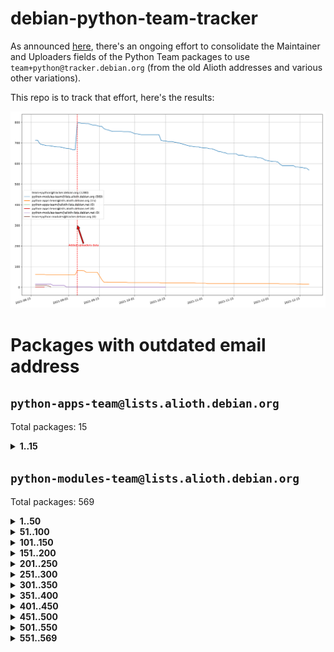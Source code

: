 # debian-python-team-tracker



As announced [here](https://lists.debian.org/debian-python/2021/08/msg00006.html), there's an ongoing effort to consolidate the Maintainer and Uploaders fields of the Python Team packages to use `team+python@tracker.debian.org` (from the old Alioth addresses and various other variations).



This repo is to track that effort, here's the results:



![Python team emails](images/python_team_emails.svg)


# Packages with outdated email address

## `python-apps-team@lists.alioth.debian.org`
Total packages: 15
<details>
<summary><b>1..15</b></summary>


| # | Package | Version |
| --- | --- | --- |
| 1 | [ctop](https://tracker.debian.org/ctop) | 1.0.0-2.1 |
| 2 | [db2twitter](https://tracker.debian.org/db2twitter) | 0.6-1.1 |
| 3 | [dodgy](https://tracker.debian.org/dodgy) | 0.1.9-3 |
| 4 | [etm](https://tracker.debian.org/etm) | 3.2.30-1.1 |
| 5 | [firmware-microbit-micropython](https://tracker.debian.org/firmware-microbit-micropython) | 1.0.1-2 |
| 6 | [freealchemist](https://tracker.debian.org/freealchemist) | 0.5-1.1 |
| 7 | [kanboard-cli](https://tracker.debian.org/kanboard-cli) | 0.0.2-1.1 |
| 8 | [lightyears](https://tracker.debian.org/lightyears) | 1.4-2 |
| 9 | [pipenv](https://tracker.debian.org/pipenv) | 11.9.0-1.1 |
| 10 | [prospector](https://tracker.debian.org/prospector) | 1.1.7-2 |
| 11 | [pybik](https://tracker.debian.org/pybik) | 3.0-3.1 |
| 12 | [retweet](https://tracker.debian.org/retweet) | 0.10-1.1 |
| 13 | [sen](https://tracker.debian.org/sen) | 0.6.1-0.1 |
| 14 | [sinntp](https://tracker.debian.org/sinntp) | 1.6-1.2 |
| 15 | [smem](https://tracker.debian.org/smem) | 1.5-1.1 |
</details>

## `python-modules-team@lists.alioth.debian.org`
Total packages: 569
<details>
<summary><b>1..50</b></summary>


| # | Package | Version |
| --- | --- | --- |
| 1 | [anorack](https://tracker.debian.org/anorack) | 0.2.7-1 |
| 2 | [anosql](https://tracker.debian.org/anosql) | 1.0.1-1 |
| 3 | [appdirs](https://tracker.debian.org/appdirs) | 1.4.4-1 |
| 4 | [asn1crypto](https://tracker.debian.org/asn1crypto) | 1.4.0-1 |
| 5 | [astral](https://tracker.debian.org/astral) | 1.6.1-2 |
| 6 | [authres](https://tracker.debian.org/authres) | 1.2.0-2 |
| 7 | [automat](https://tracker.debian.org/automat) | 20.2.0-1 |
| 8 | [azure-cosmos-table-python](https://tracker.debian.org/azure-cosmos-table-python) | 1.0.5+git20191025-5 |
| 9 | [bdist-nsi](https://tracker.debian.org/bdist-nsi) | 0.1.5-2 |
| 10 | [bernhard](https://tracker.debian.org/bernhard) | 0.2.6-2 |
| 11 | [betamax](https://tracker.debian.org/betamax) | 0.8.1-2 |
| 12 | [bibtexparser](https://tracker.debian.org/bibtexparser) | 1.1.0+ds-3 |
| 13 | [binaryornot](https://tracker.debian.org/binaryornot) | 0.4.4+dfsg-4 |
| 14 | [bitstruct](https://tracker.debian.org/bitstruct) | 8.9.0-1 |
| 15 | [case](https://tracker.debian.org/case) | 1.5.3+dfsg-3 |
| 16 | [cerealizer](https://tracker.debian.org/cerealizer) | 0.8.1-3 |
| 17 | [chardet](https://tracker.debian.org/chardet) | 4.0.0-1 |
| 18 | [chargebee-python](https://tracker.debian.org/chargebee-python) | 1.6.6-1 |
| 19 | [codicefiscale](https://tracker.debian.org/codicefiscale) | 0.9+ds0-2 |
| 20 | [colorclass](https://tracker.debian.org/colorclass) | 2.2.0-2.2 |
| 21 | [colorspacious](https://tracker.debian.org/colorspacious) | 1.1.2-2 |
| 22 | [commonmark](https://tracker.debian.org/commonmark) | 0.9.1-3 |
| 23 | [constantly](https://tracker.debian.org/constantly) | 15.1.0-2 |
| 24 | [contextlib2](https://tracker.debian.org/contextlib2) | 0.6.0.post1-1 |
| 25 | [cookiecutter](https://tracker.debian.org/cookiecutter) | 1.7.3-1 |
| 26 | [coreapi](https://tracker.debian.org/coreapi) | 2.3.3-4 |
| 27 | [coreschema](https://tracker.debian.org/coreschema) | 0.0.4-3 |
| 28 | [cov-core](https://tracker.debian.org/cov-core) | 1.15.0-3 |
| 29 | [cppy](https://tracker.debian.org/cppy) | 1.1.0-2 |
| 30 | [cram](https://tracker.debian.org/cram) | 0.7-4 |
| 31 | [cssutils](https://tracker.debian.org/cssutils) | 1.0.2-3 |
| 32 | [d2to1](https://tracker.debian.org/d2to1) | 0.2.12-2 |
| 33 | [deap](https://tracker.debian.org/deap) | 1.3.1-2 |
| 34 | [debiancontributors](https://tracker.debian.org/debiancontributors) | 0.7.8-2 |
| 35 | [devpi-common](https://tracker.debian.org/devpi-common) | 3.2.2-1.1 |
| 36 | [django-ajax-selects](https://tracker.debian.org/django-ajax-selects) | 1.7.0-3 |
| 37 | [django-bitfield](https://tracker.debian.org/django-bitfield) | 1.9.6-2 |
| 38 | [django-dirtyfields](https://tracker.debian.org/django-dirtyfields) | 1.3.1-2 |
| 39 | [django-downloadview](https://tracker.debian.org/django-downloadview) | 2.1.1-1 |
| 40 | [django-environ](https://tracker.debian.org/django-environ) | 0.4.4-2 |
| 41 | [django-filter](https://tracker.debian.org/django-filter) | 2.4.0-1 |
| 42 | [django-hvad](https://tracker.debian.org/django-hvad) | 1.8.0-1.1 |
| 43 | [django-js-reverse](https://tracker.debian.org/django-js-reverse) | 0.7.3-1.1 |
| 44 | [django-macaddress](https://tracker.debian.org/django-macaddress) | 1.5.0-2 |
| 45 | [django-markupfield](https://tracker.debian.org/django-markupfield) | 2.0.0-1 |
| 46 | [django-memoize](https://tracker.debian.org/django-memoize) | 2.2.0+dfsg-1 |
| 47 | [django-nose](https://tracker.debian.org/django-nose) | 1.4.6-2.1 |
| 48 | [django-notification](https://tracker.debian.org/django-notification) | 1.2.0-3 |
| 49 | [django-pagination](https://tracker.debian.org/django-pagination) | 1.0.7-4 |
| 50 | [django-paintstore](https://tracker.debian.org/django-paintstore) | 0.2-4 |
</details>
<details>
<summary><b>51..100</b></summary>

| # | Package | Version |
| --- | --- | --- |
| 51 | [django-picklefield](https://tracker.debian.org/django-picklefield) | 3.0.1-1 |
| 52 | [django-pipeline](https://tracker.debian.org/django-pipeline) | 1.6.14-3 |
| 53 | [django-q](https://tracker.debian.org/django-q) | 1.2.1-1 |
| 54 | [django-recurrence](https://tracker.debian.org/django-recurrence) | 1.10.3-1 |
| 55 | [django-simple-redis-admin](https://tracker.debian.org/django-simple-redis-admin) | 1.4.0-2 |
| 56 | [django-stronghold](https://tracker.debian.org/django-stronghold) | 0.3.0+debian-2 |
| 57 | [django-webpack-loader](https://tracker.debian.org/django-webpack-loader) | 0.6.0-2 |
| 58 | [django-websocket-redis](https://tracker.debian.org/django-websocket-redis) | 0.4.7-2 |
| 59 | [django-wkhtmltopdf](https://tracker.debian.org/django-wkhtmltopdf) | 3.3.0-1 |
| 60 | [django-xmlrpc](https://tracker.debian.org/django-xmlrpc) | 0.1.8-2 |
| 61 | [djangorestframework-api-key](https://tracker.debian.org/djangorestframework-api-key) | 2.0.0-2 |
| 62 | [dkimpy](https://tracker.debian.org/dkimpy) | 1.0.5-1 |
| 63 | [dnsdiag](https://tracker.debian.org/dnsdiag) | 1.7.0-1.1 |
| 64 | [dockerpty](https://tracker.debian.org/dockerpty) | 0.4.1-2 |
| 65 | [dominate](https://tracker.debian.org/dominate) | 2.3.1-2 |
| 66 | [drf-generators](https://tracker.debian.org/drf-generators) | 0.5.0-1 |
| 67 | [elasticsearch-curator](https://tracker.debian.org/elasticsearch-curator) | 5.8.1-1 |
| 68 | [enum34](https://tracker.debian.org/enum34) | 1.1.6-4 |
| 69 | [enzyme](https://tracker.debian.org/enzyme) | 0.4.1-2 |
| 70 | [exam](https://tracker.debian.org/exam) | 0.10.5-3 |
| 71 | [factory-boy](https://tracker.debian.org/factory-boy) | 2.11.1-3 |
| 72 | [faker](https://tracker.debian.org/faker) | 0.9.3-0.1 |
| 73 | [fakesleep](https://tracker.debian.org/fakesleep) | 0.1-2 |
| 74 | [fastchunking](https://tracker.debian.org/fastchunking) | 0.0.3-2 |
| 75 | [feedgenerator](https://tracker.debian.org/feedgenerator) | 1.9-2 |
| 76 | [flake8-polyfill](https://tracker.debian.org/flake8-polyfill) | 1.0.2-2 |
| 77 | [flask-api](https://tracker.debian.org/flask-api) | 1.1+dfsg-1.1 |
| 78 | [flask-babelex](https://tracker.debian.org/flask-babelex) | 0.9.4-1 |
| 79 | [flask-bcrypt](https://tracker.debian.org/flask-bcrypt) | 0.7.1-2 |
| 80 | [flask-compress](https://tracker.debian.org/flask-compress) | 1.4.0-3 |
| 81 | [flask-gravatar](https://tracker.debian.org/flask-gravatar) | 0.4.2-2 |
| 82 | [flask-htmlmin](https://tracker.debian.org/flask-htmlmin) | 1.3.2-2 |
| 83 | [flask-ldapconn](https://tracker.debian.org/flask-ldapconn) | 0.7.2-1.1 |
| 84 | [flask-limiter](https://tracker.debian.org/flask-limiter) | 1.0.1-2 |
| 85 | [flask-login](https://tracker.debian.org/flask-login) | 0.5.0-1 |
| 86 | [flask-mail](https://tracker.debian.org/flask-mail) | 0.9.1+dfsg1-1.1 |
| 87 | [flask-mongoengine](https://tracker.debian.org/flask-mongoengine) | 0.9.3-4 |
| 88 | [flask-multistatic](https://tracker.debian.org/flask-multistatic) | 1.0-2 |
| 89 | [flask-paranoid](https://tracker.debian.org/flask-paranoid) | 0.2.0-3.1 |
| 90 | [flask-script](https://tracker.debian.org/flask-script) | 2.0.6-2 |
| 91 | [flask-silk](https://tracker.debian.org/flask-silk) | 0.2-18 |
| 92 | [flask-wtf](https://tracker.debian.org/flask-wtf) | 0.14.3-1 |
| 93 | [flufl.bounce](https://tracker.debian.org/flufl.bounce) | 3.0.1-1 |
| 94 | [flufl.enum](https://tracker.debian.org/flufl.enum) | 4.1.1-3 |
| 95 | [flufl.i18n](https://tracker.debian.org/flufl.i18n) | 3.0.1-1 |
| 96 | [flufl.lock](https://tracker.debian.org/flufl.lock) | 5.0.1-1 |
| 97 | [flufl.password](https://tracker.debian.org/flufl.password) | 1.3-3 |
| 98 | [flufl.testing](https://tracker.debian.org/flufl.testing) | 0.7-2 |
| 99 | [gerritlib](https://tracker.debian.org/gerritlib) | 0.8.0-2 |
| 100 | [gmplot](https://tracker.debian.org/gmplot) | 1.2.0-2 |
</details>
<details>
<summary><b>101..150</b></summary>

| # | Package | Version |
| --- | --- | --- |
| 101 | [gtextfsm](https://tracker.debian.org/gtextfsm) | 1.1.0-2 |
| 102 | [gtts](https://tracker.debian.org/gtts) | 2.0.3-1 |
| 103 | [gtts-token](https://tracker.debian.org/gtts-token) | 1.1.3-1 |
| 104 | [guzzle-sphinx-theme](https://tracker.debian.org/guzzle-sphinx-theme) | 0.7.11-5 |
| 105 | [hachoir](https://tracker.debian.org/hachoir) | 3.1.0+dfsg-3 |
| 106 | [haproxy-log-analysis](https://tracker.debian.org/haproxy-log-analysis) | 2.0~b0-2 |
| 107 | [heapdict](https://tracker.debian.org/heapdict) | 1.0.1-1 |
| 108 | [hiro](https://tracker.debian.org/hiro) | 0.5-2 |
| 109 | [hypothesis-auto](https://tracker.debian.org/hypothesis-auto) | 1.1.4-2 |
| 110 | [importmagic](https://tracker.debian.org/importmagic) | 0.1.7-2 |
| 111 | [inflection](https://tracker.debian.org/inflection) | 0.3.1-2 |
| 112 | [isodate](https://tracker.debian.org/isodate) | 0.6.0-2 |
| 113 | [jaraco.itertools](https://tracker.debian.org/jaraco.itertools) | 2.0.1-4 |
| 114 | [jpylyzer](https://tracker.debian.org/jpylyzer) | 2.0.0-3 |
| 115 | [json-tricks](https://tracker.debian.org/json-tricks) | 3.11.0-2 |
| 116 | [jsonhyperschema-codec](https://tracker.debian.org/jsonhyperschema-codec) | 1.0.3-2 |
| 117 | [junos-eznc](https://tracker.debian.org/junos-eznc) | 2.1.7-3 |
| 118 | [jupyter-sphinx-theme](https://tracker.debian.org/jupyter-sphinx-theme) | 0.0.6+ds1-10 |
| 119 | [kitchen](https://tracker.debian.org/kitchen) | 1.2.6-2 |
| 120 | [kivy](https://tracker.debian.org/kivy) | 1.11.0-2 |
| 121 | [lazr.delegates](https://tracker.debian.org/lazr.delegates) | 2.0.3-2 |
| 122 | [lazr.smtptest](https://tracker.debian.org/lazr.smtptest) | 2.0.3-2 |
| 123 | [lexicon](https://tracker.debian.org/lexicon) | 3.3.17-1 |
| 124 | [libthumbor](https://tracker.debian.org/libthumbor) | 1.3.3-2 |
| 125 | [logilab-constraint](https://tracker.debian.org/logilab-constraint) | 0.6.0-2 |
| 126 | [mako](https://tracker.debian.org/mako) | 1.1.3+ds1-2 |
| 127 | [manuel](https://tracker.debian.org/manuel) | 1.10.1-2 |
| 128 | [markupsafe](https://tracker.debian.org/markupsafe) | 1.1.1-1 |
| 129 | [mercurial-extension-utils](https://tracker.debian.org/mercurial-extension-utils) | 1.5.1-1 |
| 130 | [mercurial-extension-utils](https://tracker.debian.org/mercurial-extension-utils) | 1.5.1-3 |
| 131 | [mercurial-keyring](https://tracker.debian.org/mercurial-keyring) | 1.3.1-3 |
| 132 | [milksnake](https://tracker.debian.org/milksnake) | 0.1.5-1 |
| 133 | [mimerender](https://tracker.debian.org/mimerender) | 0.6.0-2 |
| 134 | [mmllib](https://tracker.debian.org/mmllib) | 0.3.0.post1-2 |
| 135 | [mockldap](https://tracker.debian.org/mockldap) | 0.3.0-4 |
| 136 | [modernize](https://tracker.debian.org/modernize) | 0.7-2 |
| 137 | [moksha.common](https://tracker.debian.org/moksha.common) | 1.2.5-4 |
| 138 | [mrtparse](https://tracker.debian.org/mrtparse) | 1.6-2 |
| 139 | [musicbrainzngs](https://tracker.debian.org/musicbrainzngs) | 0.7.1-2 |
| 140 | [mutagen](https://tracker.debian.org/mutagen) | 1.45.1-2 |
| 141 | [mwic](https://tracker.debian.org/mwic) | 0.7.8-1 |
| 142 | [mysql-connector-python](https://tracker.debian.org/mysql-connector-python) | 8.0.15-2 |
| 143 | [nb2plots](https://tracker.debian.org/nb2plots) | 0.6-2 |
| 144 | [netmiko](https://tracker.debian.org/netmiko) | 2.4.2-1 |
| 145 | [networkx](https://tracker.debian.org/networkx) | 2.5+ds-2 |
| 146 | [nose2](https://tracker.debian.org/nose2) | 0.9.2-1 |
| 147 | [nose2-cov](https://tracker.debian.org/nose2-cov) | 1.0a4-3 |
| 148 | [ntplib](https://tracker.debian.org/ntplib) | 0.3.3-2 |
| 149 | [numpy-stl](https://tracker.debian.org/numpy-stl) | 2.9.0-1 |
| 150 | [numpydoc](https://tracker.debian.org/numpydoc) | 1.1.0-3 |
</details>
<details>
<summary><b>151..200</b></summary>

| # | Package | Version |
| --- | --- | --- |
| 151 | [obsub](https://tracker.debian.org/obsub) | 0.2-4 |
| 152 | [okasha](https://tracker.debian.org/okasha) | 0.2.4-4 |
| 153 | [overpass](https://tracker.debian.org/overpass) | 0.7-1 |
| 154 | [pastescript](https://tracker.debian.org/pastescript) | 2.0.2-4 |
| 155 | [pcapy](https://tracker.debian.org/pcapy) | 0.11.4-2 |
| 156 | [pep8](https://tracker.debian.org/pep8) | 1.7.1-9 |
| 157 | [pep8-naming](https://tracker.debian.org/pep8-naming) | 0.10.0-1 |
| 158 | [pg8000](https://tracker.debian.org/pg8000) | 1.10.6-2 |
| 159 | [pidcat](https://tracker.debian.org/pidcat) | 2.1.0-4 |
| 160 | [pilkit](https://tracker.debian.org/pilkit) | 2.0-3 |
| 161 | [plastex](https://tracker.debian.org/plastex) | 2.1-2 |
| 162 | [portio](https://tracker.debian.org/portio) | 0.5-4 |
| 163 | [postgresfixture](https://tracker.debian.org/postgresfixture) | 0.4.2-1 |
| 164 | [power](https://tracker.debian.org/power) | 1.4+dfsg-4 |
| 165 | [pprintpp](https://tracker.debian.org/pprintpp) | 0.4.0-2 |
| 166 | [preggy](https://tracker.debian.org/preggy) | 1.4.4-1 |
| 167 | [prettytable](https://tracker.debian.org/prettytable) | 0.7.2-5 |
| 168 | [ptable](https://tracker.debian.org/ptable) | 0.9.2-2 |
| 169 | [py-macaroon-bakery](https://tracker.debian.org/py-macaroon-bakery) | 1.3.1-1 |
| 170 | [py-radix](https://tracker.debian.org/py-radix) | 0.10.0-3 |
| 171 | [py3dns](https://tracker.debian.org/py3dns) | 3.2.1-1 |
| 172 | [pyasn1](https://tracker.debian.org/pyasn1) | 0.4.8-1 |
| 173 | [pybindgen](https://tracker.debian.org/pybindgen) | 0.20.0+dfsg1-2 |
| 174 | [pycairo](https://tracker.debian.org/pycairo) | 1.16.2-3 |
| 175 | [pycairo](https://tracker.debian.org/pycairo) | 1.16.2-4 |
| 176 | [pycallgraph](https://tracker.debian.org/pycallgraph) | 1.1.3-1.2 |
| 177 | [pyclamd](https://tracker.debian.org/pyclamd) | 0.4.0-2 |
| 178 | [pycodestyle](https://tracker.debian.org/pycodestyle) | 2.6.0-1 |
| 179 | [pycxx](https://tracker.debian.org/pycxx) | 7.1.4-0.2 |
| 180 | [pydbus](https://tracker.debian.org/pydbus) | 0.6.0-4 |
| 181 | [pydenticon](https://tracker.debian.org/pydenticon) | 0.3.1-2 |
| 182 | [pydispatcher](https://tracker.debian.org/pydispatcher) | 2.0.5-2 |
| 183 | [pydle](https://tracker.debian.org/pydle) | 0.9.4-2 |
| 184 | [pyeapi](https://tracker.debian.org/pyeapi) | 0.8.1-2 |
| 185 | [pyee](https://tracker.debian.org/pyee) | 7.0.2-1 |
| 186 | [pyenchant](https://tracker.debian.org/pyenchant) | 3.2.0-1 |
| 187 | [pyfg](https://tracker.debian.org/pyfg) | 0.50-2 |
| 188 | [pyfiglet](https://tracker.debian.org/pyfiglet) | 0.8.0+dfsg-1 |
| 189 | [pyfribidi](https://tracker.debian.org/pyfribidi) | 0.12.0+repack-7 |
| 190 | [pygeoif](https://tracker.debian.org/pygeoif) | 0.7-2 |
| 191 | [pygtail](https://tracker.debian.org/pygtail) | 0.6.1-2 |
| 192 | [pygtkspellcheck](https://tracker.debian.org/pygtkspellcheck) | 4.0.5-2 |
| 193 | [pyhamcrest](https://tracker.debian.org/pyhamcrest) | 1.9.0-3 |
| 194 | [pyinotify](https://tracker.debian.org/pyinotify) | 0.9.6-1.3 |
| 195 | [pyiosxr](https://tracker.debian.org/pyiosxr) | 0.52-1.1 |
| 196 | [pyjavaproperties](https://tracker.debian.org/pyjavaproperties) | 0.7-2 |
| 197 | [pyjokes](https://tracker.debian.org/pyjokes) | 0.5.0-3 |
| 198 | [pykcs11](https://tracker.debian.org/pykcs11) | 1.5.10-1 |
| 199 | [pylama](https://tracker.debian.org/pylama) | 7.4.3-3 |
| 200 | [pylibmc](https://tracker.debian.org/pylibmc) | 1.5.2-3 |
</details>
<details>
<summary><b>201..250</b></summary>

| # | Package | Version |
| --- | --- | --- |
| 201 | [pylint-celery](https://tracker.debian.org/pylint-celery) | 0.3-5 |
| 202 | [pylint-common](https://tracker.debian.org/pylint-common) | 0.2.5-4 |
| 203 | [pylint-django](https://tracker.debian.org/pylint-django) | 2.0.13-1 |
| 204 | [pylint-flask](https://tracker.debian.org/pylint-flask) | 0.5-4 |
| 205 | [pylint-plugin-utils](https://tracker.debian.org/pylint-plugin-utils) | 0.6-1 |
| 206 | [pymacs](https://tracker.debian.org/pymacs) | 0.25-3 |
| 207 | [pymodbus](https://tracker.debian.org/pymodbus) | 2.1.0+dfsg-2 |
| 208 | [pynag](https://tracker.debian.org/pynag) | 1.1.2+dfsg-2 |
| 209 | [pynliner](https://tracker.debian.org/pynliner) | 0.8.0-2 |
| 210 | [pyopengl](https://tracker.debian.org/pyopengl) | 3.1.5+dfsg-1 |
| 211 | [pyparsing](https://tracker.debian.org/pyparsing) | 2.4.7-1 |
| 212 | [pyprind](https://tracker.debian.org/pyprind) | 2.11.2-2 |
| 213 | [pyquery](https://tracker.debian.org/pyquery) | 1.2.9-4 |
| 214 | [pyrad](https://tracker.debian.org/pyrad) | 2.1-2 |
| 215 | [pyrsistent](https://tracker.debian.org/pyrsistent) | 0.15.5-1 |
| 216 | [pysimplesoap](https://tracker.debian.org/pysimplesoap) | 1.16.2-3 |
| 217 | [pysmi](https://tracker.debian.org/pysmi) | 0.3.2-2 |
| 218 | [pysodium](https://tracker.debian.org/pysodium) | 0.7.0-2 |
| 219 | [pyspf](https://tracker.debian.org/pyspf) | 2.0.14-2 |
| 220 | [pysrt](https://tracker.debian.org/pysrt) | 1.0.1-2 |
| 221 | [pyssim](https://tracker.debian.org/pyssim) | 0.2-2 |
| 222 | [pytaglib](https://tracker.debian.org/pytaglib) | 0.3.6+dfsg-2 |
| 223 | [pytds](https://tracker.debian.org/pytds) | 1.10.0-1 |
| 224 | [pytest-arraydiff](https://tracker.debian.org/pytest-arraydiff) | 0.3-1 |
| 225 | [pytest-bdd](https://tracker.debian.org/pytest-bdd) | 3.2.1-1 |
| 226 | [pytest-cookies](https://tracker.debian.org/pytest-cookies) | 0.4.0-1 |
| 227 | [pytest-django](https://tracker.debian.org/pytest-django) | 3.5.1-1 |
| 228 | [pytest-expect](https://tracker.debian.org/pytest-expect) | 1.1.0-2 |
| 229 | [pytest-forked](https://tracker.debian.org/pytest-forked) | 1.3.0-1 |
| 230 | [pytest-httpbin](https://tracker.debian.org/pytest-httpbin) | 1.0.0-2 |
| 231 | [pytest-instafail](https://tracker.debian.org/pytest-instafail) | 0.4.2-1 |
| 232 | [pytest-remotedata](https://tracker.debian.org/pytest-remotedata) | 0.3.2-1 |
| 233 | [pytest-runner](https://tracker.debian.org/pytest-runner) | 2.11.1-1.2 |
| 234 | [pytest-sugar](https://tracker.debian.org/pytest-sugar) | 0.9.4-1 |
| 235 | [pytest-tornado](https://tracker.debian.org/pytest-tornado) | 0.8.1-1 |
| 236 | [pytest-vcr](https://tracker.debian.org/pytest-vcr) | 1.0.2-2 |
| 237 | [python-activipy](https://tracker.debian.org/python-activipy) | 0.1-7 |
| 238 | [python-adal](https://tracker.debian.org/python-adal) | 1.2.2-1 |
| 239 | [python-aiohttp-session](https://tracker.debian.org/python-aiohttp-session) | 2.9.0-2 |
| 240 | [python-aioinflux](https://tracker.debian.org/python-aioinflux) | 0.9.0-2 |
| 241 | [python-aiomeasures](https://tracker.debian.org/python-aiomeasures) | 0.5.14-3 |
| 242 | [python-amqplib](https://tracker.debian.org/python-amqplib) | 1.0.2-2 |
| 243 | [python-apptools](https://tracker.debian.org/python-apptools) | 4.5.0-1.1 |
| 244 | [python-aptly](https://tracker.debian.org/python-aptly) | 0.12.10-2 |
| 245 | [python-args](https://tracker.debian.org/python-args) | 0.1.0-3 |
| 246 | [python-arpy](https://tracker.debian.org/python-arpy) | 1.1.1-4 |
| 247 | [python-astor](https://tracker.debian.org/python-astor) | 0.8.1-1 |
| 248 | [python-base58](https://tracker.debian.org/python-base58) | 1.0.3-1.1 |
| 249 | [python-bcdoc](https://tracker.debian.org/python-bcdoc) | 0.16.0-2 |
| 250 | [python-bioblend](https://tracker.debian.org/python-bioblend) | 0.7.0-3 |
</details>
<details>
<summary><b>251..300</b></summary>

| # | Package | Version |
| --- | --- | --- |
| 251 | [python-bitbucket-api](https://tracker.debian.org/python-bitbucket-api) | 0.5.0-3 |
| 252 | [python-box](https://tracker.debian.org/python-box) | 3.4.6-2 |
| 253 | [python-btrees](https://tracker.debian.org/python-btrees) | 4.3.1-2 |
| 254 | [python-cachecontrol](https://tracker.debian.org/python-cachecontrol) | 0.12.6-1 |
| 255 | [python-can](https://tracker.debian.org/python-can) | 3.3.2.final~github-2 |
| 256 | [python-cement](https://tracker.debian.org/python-cement) | 2.10.0-2 |
| 257 | [python-cerberus](https://tracker.debian.org/python-cerberus) | 1.3.2-1 |
| 258 | [python-click-log](https://tracker.debian.org/python-click-log) | 0.2.1-2 |
| 259 | [python-clint](https://tracker.debian.org/python-clint) | 0.5.1-3 |
| 260 | [python-cluster](https://tracker.debian.org/python-cluster) | 1.3.3-3 |
| 261 | [python-cmarkgfm](https://tracker.debian.org/python-cmarkgfm) | 0.4.2-1 |
| 262 | [python-coloredlogs](https://tracker.debian.org/python-coloredlogs) | 7.3-2 |
| 263 | [python-colour](https://tracker.debian.org/python-colour) | 0.1.5-2 |
| 264 | [python-consul](https://tracker.debian.org/python-consul) | 0.7.1-1.1 |
| 265 | [python-cookies](https://tracker.debian.org/python-cookies) | 2.2.1-3 |
| 266 | [python-cpuinfo](https://tracker.debian.org/python-cpuinfo) | 5.0.0-2 |
| 267 | [python-crcmod](https://tracker.debian.org/python-crcmod) | 1.7+dfsg-2 |
| 268 | [python-cs](https://tracker.debian.org/python-cs) | 2.7.1-1 |
| 269 | [python-cssselect2](https://tracker.debian.org/python-cssselect2) | 0.3.0-1 |
| 270 | [python-dbfread](https://tracker.debian.org/python-dbfread) | 2.0.7-3 |
| 271 | [python-decorator](https://tracker.debian.org/python-decorator) | 4.4.2-2 |
| 272 | [python-demjson](https://tracker.debian.org/python-demjson) | 2.2.4-5 |
| 273 | [python-diaspy](https://tracker.debian.org/python-diaspy) | 0.6.0-2 |
| 274 | [python-dict2xml](https://tracker.debian.org/python-dict2xml) | 1.7.0-1 |
| 275 | [python-dictobj](https://tracker.debian.org/python-dictobj) | 0.4-4 |
| 276 | [python-distro](https://tracker.debian.org/python-distro) | 1.5.0-1 |
| 277 | [python-distutils-extra](https://tracker.debian.org/python-distutils-extra) | 2.45 |
| 278 | [python-django-casclient](https://tracker.debian.org/python-django-casclient) | 1.5.3-1 |
| 279 | [python-django-dbconn-retry](https://tracker.debian.org/python-django-dbconn-retry) | 0.1.5-1.1 |
| 280 | [python-django-etcd-settings](https://tracker.debian.org/python-django-etcd-settings) | 0.1.13+dfsg-3 |
| 281 | [python-django-gravatar2](https://tracker.debian.org/python-django-gravatar2) | 1.4.4-2 |
| 282 | [python-django-jsonfield](https://tracker.debian.org/python-django-jsonfield) | 1.4.0-2 |
| 283 | [python-django-push-notifications](https://tracker.debian.org/python-django-push-notifications) | 1.4.1-1 |
| 284 | [python-django-simple-history](https://tracker.debian.org/python-django-simple-history) | 2.7.0-1.1 |
| 285 | [python-django-split-settings](https://tracker.debian.org/python-django-split-settings) | 0.3.0-2 |
| 286 | [python-doubleratchet](https://tracker.debian.org/python-doubleratchet) | 0.6.0-2 |
| 287 | [python-dpkt](https://tracker.debian.org/python-dpkt) | 1.9.2-2 |
| 288 | [python-easywebdav](https://tracker.debian.org/python-easywebdav) | 1.2.0-8 |
| 289 | [python-envisage](https://tracker.debian.org/python-envisage) | 4.9.0-2.1 |
| 290 | [python-envparse](https://tracker.debian.org/python-envparse) | 0.2.0-2 |
| 291 | [python-envs](https://tracker.debian.org/python-envs) | 1.2.6-1.1 |
| 292 | [python-epc](https://tracker.debian.org/python-epc) | 0.0.5-3 |
| 293 | [python-etcd](https://tracker.debian.org/python-etcd) | 0.4.5-2 |
| 294 | [python-ethtool](https://tracker.debian.org/python-ethtool) | 0.14-3 |
| 295 | [python-ewmh](https://tracker.debian.org/python-ewmh) | 0.1.6-2 |
| 296 | [python-exotel](https://tracker.debian.org/python-exotel) | 0.1.5-2 |
| 297 | [python-feather-format](https://tracker.debian.org/python-feather-format) | 0.3.1+dfsg1-4 |
| 298 | [python-flaky](https://tracker.debian.org/python-flaky) | 3.7.0-1 |
| 299 | [python-flask-marshmallow](https://tracker.debian.org/python-flask-marshmallow) | 0.10.1-4 |
| 300 | [python-flask-seeder](https://tracker.debian.org/python-flask-seeder) | 0.1~a2-2 |
</details>
<details>
<summary><b>301..350</b></summary>

| # | Package | Version |
| --- | --- | --- |
| 301 | [python-ftputil](https://tracker.debian.org/python-ftputil) | 3.4-3 |
| 302 | [python-genty](https://tracker.debian.org/python-genty) | 1.3.2-1 |
| 303 | [python-geoip](https://tracker.debian.org/python-geoip) | 1.3.2-3 |
| 304 | [python-geoip2](https://tracker.debian.org/python-geoip2) | 2.9.0+dfsg1-2 |
| 305 | [python-gflags](https://tracker.debian.org/python-gflags) | 1.5.1-7 |
| 306 | [python-glob2](https://tracker.debian.org/python-glob2) | 0.5-3 |
| 307 | [python-hashids](https://tracker.debian.org/python-hashids) | 1.3.1-1 |
| 308 | [python-hidapi](https://tracker.debian.org/python-hidapi) | 0.9.0.post3-2 |
| 309 | [python-hiredis](https://tracker.debian.org/python-hiredis) | 1.0.1-1 |
| 310 | [python-hpilo](https://tracker.debian.org/python-hpilo) | 4.3-3 |
| 311 | [python-html2text](https://tracker.debian.org/python-html2text) | 2020.1.16-1 |
| 312 | [python-http-parser](https://tracker.debian.org/python-http-parser) | 0.9.0-1 |
| 313 | [python-httptools](https://tracker.debian.org/python-httptools) | 0.1.1-1 |
| 314 | [python-icalendar](https://tracker.debian.org/python-icalendar) | 4.0.3-4 |
| 315 | [python-idna](https://tracker.debian.org/python-idna) | 2.10-1 |
| 316 | [python-iniparse](https://tracker.debian.org/python-iniparse) | 0.4-3 |
| 317 | [python-ipaddr](https://tracker.debian.org/python-ipaddr) | 2.2.0-4 |
| 318 | [python-ipaddress](https://tracker.debian.org/python-ipaddress) | 1.0.23-1 |
| 319 | [python-ipfix](https://tracker.debian.org/python-ipfix) | 0.9.7-2 |
| 320 | [python-irodsclient](https://tracker.debian.org/python-irodsclient) | 0.8.1-2 |
| 321 | [python-isc-dhcp-leases](https://tracker.debian.org/python-isc-dhcp-leases) | 0.9.1-2 |
| 322 | [python-iso3166](https://tracker.debian.org/python-iso3166) | 0.8.git20170319-2 |
| 323 | [python-isoweek](https://tracker.debian.org/python-isoweek) | 1.3.3-3 |
| 324 | [python-jmespath](https://tracker.debian.org/python-jmespath) | 0.10.0-1 |
| 325 | [python-jsonrpc](https://tracker.debian.org/python-jsonrpc) | 1.13.0-1 |
| 326 | [python-junit-xml](https://tracker.debian.org/python-junit-xml) | 1.9-1 |
| 327 | [python-kanboard](https://tracker.debian.org/python-kanboard) | 1.0.1-1.1 |
| 328 | [python-langdetect](https://tracker.debian.org/python-langdetect) | 1.0.7-4 |
| 329 | [python-ldap](https://tracker.debian.org/python-ldap) | 3.2.0-4 |
| 330 | [python-ldapdomaindump](https://tracker.debian.org/python-ldapdomaindump) | 0.9.3-1 |
| 331 | [python-libguess](https://tracker.debian.org/python-libguess) | 1.1-4 |
| 332 | [python-logfury](https://tracker.debian.org/python-logfury) | 0.1.2-4 |
| 333 | [python-lupa](https://tracker.debian.org/python-lupa) | 1.9+dfsg-1 |
| 334 | [python-mailer](https://tracker.debian.org/python-mailer) | 0.8.1-4 |
| 335 | [python-mastodon](https://tracker.debian.org/python-mastodon) | 1.5.1-1 |
| 336 | [python-mccabe](https://tracker.debian.org/python-mccabe) | 0.6.1-3 |
| 337 | [python-measurement](https://tracker.debian.org/python-measurement) | 2.0.1-2 |
| 338 | [python-mechanize](https://tracker.debian.org/python-mechanize) | 1:0.4.5-2 |
| 339 | [python-meld3](https://tracker.debian.org/python-meld3) | 1.0.2-3 |
| 340 | [python-mnemonic](https://tracker.debian.org/python-mnemonic) | 0.19-1 |
| 341 | [python-model-mommy](https://tracker.debian.org/python-model-mommy) | 1.6.0-2 |
| 342 | [python-morris](https://tracker.debian.org/python-morris) | 1.2-2 |
| 343 | [python-mpegdash](https://tracker.debian.org/python-mpegdash) | 0.2.0-1 |
| 344 | [python-msrestazure](https://tracker.debian.org/python-msrestazure) | 0.6.2-1 |
| 345 | [python-multidict](https://tracker.debian.org/python-multidict) | 5.1.0-1 |
| 346 | [python-munch](https://tracker.debian.org/python-munch) | 2.3.2-2 |
| 347 | [python-murmurhash](https://tracker.debian.org/python-murmurhash) | 1.0.2-1 |
| 348 | [python-nacl](https://tracker.debian.org/python-nacl) | 1.4.0-1 |
| 349 | [python-nine](https://tracker.debian.org/python-nine) | 1.1.0-1 |
| 350 | [python-noise](https://tracker.debian.org/python-noise) | 1.2.3-3 |
</details>
<details>
<summary><b>351..400</b></summary>

| # | Package | Version |
| --- | --- | --- |
| 351 | [python-notify2](https://tracker.debian.org/python-notify2) | 0.3-4 |
| 352 | [python-ntlm-auth](https://tracker.debian.org/python-ntlm-auth) | 1.4.0-1 |
| 353 | [python-oauth](https://tracker.debian.org/python-oauth) | 1.0.1-6 |
| 354 | [python-offtrac](https://tracker.debian.org/python-offtrac) | 0.1.0-2.1 |
| 355 | [python-ofxclient](https://tracker.debian.org/python-ofxclient) | 2.0.4-2 |
| 356 | [python-opcua](https://tracker.debian.org/python-opcua) | 0.98.11-1 |
| 357 | [python-openid-cla](https://tracker.debian.org/python-openid-cla) | 1.2-2 |
| 358 | [python-openid-teams](https://tracker.debian.org/python-openid-teams) | 1.2-2 |
| 359 | [python-openidc-client](https://tracker.debian.org/python-openidc-client) | 0.6.0-1.1 |
| 360 | [python-opentimestamps](https://tracker.debian.org/python-opentimestamps) | 0.4.1-1 |
| 361 | [python-padme](https://tracker.debian.org/python-padme) | 1.1.1-3 |
| 362 | [python-pampy](https://tracker.debian.org/python-pampy) | 1.8.4-2 |
| 363 | [python-pamqp](https://tracker.debian.org/python-pamqp) | 2.3.0-2 |
| 364 | [python-path-and-address](https://tracker.debian.org/python-path-and-address) | 2.0.1-2 |
| 365 | [python-pathtools](https://tracker.debian.org/python-pathtools) | 0.1.2-4 |
| 366 | [python-paypal](https://tracker.debian.org/python-paypal) | 1.2.5-3 |
| 367 | [python-peakutils](https://tracker.debian.org/python-peakutils) | 1.3.3+ds-2 |
| 368 | [python-pem](https://tracker.debian.org/python-pem) | 19.1.0-1 |
| 369 | [python-persistent](https://tracker.debian.org/python-persistent) | 4.6.4-0.2 |
| 370 | [python-pex](https://tracker.debian.org/python-pex) | 1.1.14-3.1 |
| 371 | [python-pgbouncer](https://tracker.debian.org/python-pgbouncer) | 0.0.9-3 |
| 372 | [python-pgpdump](https://tracker.debian.org/python-pgpdump) | 1.5-2 |
| 373 | [python-pgspecial](https://tracker.debian.org/python-pgspecial) | 1.11.10+dfsg1-1 |
| 374 | [python-phonenumbers](https://tracker.debian.org/python-phonenumbers) | 8.12.1-1 |
| 375 | [python-picklable-itertools](https://tracker.debian.org/python-picklable-itertools) | 0.1.1-3 |
| 376 | [python-plaster](https://tracker.debian.org/python-plaster) | 1.0-2 |
| 377 | [python-plaster-pastedeploy](https://tracker.debian.org/python-plaster-pastedeploy) | 0.5-3 |
| 378 | [python-prctl](https://tracker.debian.org/python-prctl) | 1.7-2 |
| 379 | [python-preshed](https://tracker.debian.org/python-preshed) | 3.0.2-1 |
| 380 | [python-pretend](https://tracker.debian.org/python-pretend) | 1.0.9-1 |
| 381 | [python-prettylog](https://tracker.debian.org/python-prettylog) | 0.1.0-2 |
| 382 | [python-priority](https://tracker.debian.org/python-priority) | 1.3.0-3 |
| 383 | [python-progress](https://tracker.debian.org/python-progress) | 1.5-1 |
| 384 | [python-progressbar](https://tracker.debian.org/python-progressbar) | 2.5-2 |
| 385 | [python-prov](https://tracker.debian.org/python-prov) | 1.5.2-2 |
| 386 | [python-pskc](https://tracker.debian.org/python-pskc) | 1.1-3 |
| 387 | [python-publicsuffix2](https://tracker.debian.org/python-publicsuffix2) | 2.20191221-2 |
| 388 | [python-py-zipkin](https://tracker.debian.org/python-py-zipkin) | 0.15.0-1.1 |
| 389 | [python-pyasn1-modules](https://tracker.debian.org/python-pyasn1-modules) | 0.2.1-1 |
| 390 | [python-pyface](https://tracker.debian.org/python-pyface) | 6.1.2-2 |
| 391 | [python-pyftpdlib](https://tracker.debian.org/python-pyftpdlib) | 1.5.4-2 |
| 392 | [python-pygerrit2](https://tracker.debian.org/python-pygerrit2) | 2.0.4-2 |
| 393 | [python-pygtrie](https://tracker.debian.org/python-pygtrie) | 2.2-1.1 |
| 394 | [python-pypump](https://tracker.debian.org/python-pypump) | 0.7-3 |
| 395 | [python-pysnmp4-apps](https://tracker.debian.org/python-pysnmp4-apps) | 0.3.2-2.2 |
| 396 | [python-pysnmp4-mibs](https://tracker.debian.org/python-pysnmp4-mibs) | 0.1.3-3 |
| 397 | [python-pytest-benchmark](https://tracker.debian.org/python-pytest-benchmark) | 3.2.2-2 |
| 398 | [python-pyvmomi](https://tracker.debian.org/python-pyvmomi) | 6.7.1-3 |
| 399 | [python-qtpy](https://tracker.debian.org/python-qtpy) | 1.9.0-3 |
| 400 | [python-rarfile](https://tracker.debian.org/python-rarfile) | 3.1-1 |
</details>
<details>
<summary><b>401..450</b></summary>

| # | Package | Version |
| --- | --- | --- |
| 401 | [python-ratelimiter](https://tracker.debian.org/python-ratelimiter) | 1.2.0.post0-1 |
| 402 | [python-redisearch-py](https://tracker.debian.org/python-redisearch-py) | 1.0.0-1 |
| 403 | [python-releases](https://tracker.debian.org/python-releases) | 1.6.3-1 |
| 404 | [python-repoze.lru](https://tracker.debian.org/python-repoze.lru) | 0.7-2 |
| 405 | [python-repoze.sphinx.autointerface](https://tracker.debian.org/python-repoze.sphinx.autointerface) | 0.8-0.2 |
| 406 | [python-repoze.tm2](https://tracker.debian.org/python-repoze.tm2) | 2.0-2 |
| 407 | [python-requests-ntlm](https://tracker.debian.org/python-requests-ntlm) | 1.1.0-1.1 |
| 408 | [python-requirements-detector](https://tracker.debian.org/python-requirements-detector) | 0.6-2 |
| 409 | [python-restless](https://tracker.debian.org/python-restless) | 2.1.1-2 |
| 410 | [python-rpaths](https://tracker.debian.org/python-rpaths) | 0.13-1.1 |
| 411 | [python-rply](https://tracker.debian.org/python-rply) | 0.7.7-2 |
| 412 | [python-schedutils](https://tracker.debian.org/python-schedutils) | 0.6-2.1 |
| 413 | [python-schema](https://tracker.debian.org/python-schema) | 0.6.7-3 |
| 414 | [python-schroot](https://tracker.debian.org/python-schroot) | 0.4-4 |
| 415 | [python-scp](https://tracker.debian.org/python-scp) | 0.13.0-2 |
| 416 | [python-scrapy-djangoitem](https://tracker.debian.org/python-scrapy-djangoitem) | 1.1.1-4 |
| 417 | [python-scripttest](https://tracker.debian.org/python-scripttest) | 1.3-3 |
| 418 | [python-scruffy](https://tracker.debian.org/python-scruffy) | 0.3.3-2 |
| 419 | [python-sdnotify](https://tracker.debian.org/python-sdnotify) | 0.3.1-2 |
| 420 | [python-serverfiles](https://tracker.debian.org/python-serverfiles) | 0.3.0-1 |
| 421 | [python-service-identity](https://tracker.debian.org/python-service-identity) | 18.1.0-6 |
| 422 | [python-sexpdata](https://tracker.debian.org/python-sexpdata) | 0.0.3-2 |
| 423 | [python-shade](https://tracker.debian.org/python-shade) | 1.30.0-3 |
| 424 | [python-shellescape](https://tracker.debian.org/python-shellescape) | 3.4.1-4 |
| 425 | [python-simpy](https://tracker.debian.org/python-simpy) | 2.3.1+dfsg-2 |
| 426 | [python-simpy3](https://tracker.debian.org/python-simpy3) | 3.0.11-2 |
| 427 | [python-slimmer](https://tracker.debian.org/python-slimmer) | 0.1.30-8 |
| 428 | [python-slugify](https://tracker.debian.org/python-slugify) | 4.0.0-1 |
| 429 | [python-smstrade](https://tracker.debian.org/python-smstrade) | 0.2.4-6 |
| 430 | [python-socketpool](https://tracker.debian.org/python-socketpool) | 0.5.3-5 |
| 431 | [python-sphinx-issues](https://tracker.debian.org/python-sphinx-issues) | 1.2.0-2 |
| 432 | [python-spur](https://tracker.debian.org/python-spur) | 0.3.21-1 |
| 433 | [python-srp](https://tracker.debian.org/python-srp) | 1.0.15-1 |
| 434 | [python-statsd](https://tracker.debian.org/python-statsd) | 3.3.0-2 |
| 435 | [python-stopit](https://tracker.debian.org/python-stopit) | 1.1.2-1 |
| 436 | [python-structlog](https://tracker.debian.org/python-structlog) | 20.1.0-1 |
| 437 | [python-sunlight](https://tracker.debian.org/python-sunlight) | 1.1.5-3 |
| 438 | [python-suntime](https://tracker.debian.org/python-suntime) | 1.2.5-2 |
| 439 | [python-tblib](https://tracker.debian.org/python-tblib) | 1.7.0-1 |
| 440 | [python-tempita](https://tracker.debian.org/python-tempita) | 0.5.2-6 |
| 441 | [python-tesserocr](https://tracker.debian.org/python-tesserocr) | 2.5.0-1 |
| 442 | [python-test-server](https://tracker.debian.org/python-test-server) | 0.0.27-2 |
| 443 | [python-testing.common.database](https://tracker.debian.org/python-testing.common.database) | 2.0.0-2 |
| 444 | [python-testing.mysqld](https://tracker.debian.org/python-testing.mysqld) | 1.4.0-4 |
| 445 | [python-testing.postgresql](https://tracker.debian.org/python-testing.postgresql) | 1.3.0-2 |
| 446 | [python-thriftpy](https://tracker.debian.org/python-thriftpy) | 0.3.9+ds1-1 |
| 447 | [python-timeline](https://tracker.debian.org/python-timeline) | 0.0.7-2 |
| 448 | [python-tinycss](https://tracker.debian.org/python-tinycss) | 0.4-3 |
| 449 | [python-tinycss2](https://tracker.debian.org/python-tinycss2) | 1.0.2-1 |
| 450 | [python-tktreectrl](https://tracker.debian.org/python-tktreectrl) | 2.0.2-3 |
</details>
<details>
<summary><b>451..500</b></summary>

| # | Package | Version |
| --- | --- | --- |
| 451 | [python-toml](https://tracker.debian.org/python-toml) | 0.10.1-1 |
| 452 | [python-traits](https://tracker.debian.org/python-traits) | 5.2.0-2 |
| 453 | [python-traitsui](https://tracker.debian.org/python-traitsui) | 6.1.3-3 |
| 454 | [python-translationstring](https://tracker.debian.org/python-translationstring) | 1.4-1 |
| 455 | [python-trie](https://tracker.debian.org/python-trie) | 0.2+ds-2 |
| 456 | [python-twitter](https://tracker.debian.org/python-twitter) | 3.3-2 |
| 457 | [python-typeguard](https://tracker.debian.org/python-typeguard) | 2.2.2-1.1 |
| 458 | [python-tzlocal](https://tracker.debian.org/python-tzlocal) | 2.1-1 |
| 459 | [python-udatetime](https://tracker.debian.org/python-udatetime) | 0.0.16-4 |
| 460 | [python-unicodecsv](https://tracker.debian.org/python-unicodecsv) | 0.14.1-2 |
| 461 | [python-unidiff](https://tracker.debian.org/python-unidiff) | 0.5.5-2 |
| 462 | [python-urlobject](https://tracker.debian.org/python-urlobject) | 2.4.3-3 |
| 463 | [python-urwidtrees](https://tracker.debian.org/python-urwidtrees) | 1.0.3.dev0-1 |
| 464 | [python-utils](https://tracker.debian.org/python-utils) | 2.3.0-2 |
| 465 | [python-vagrant](https://tracker.debian.org/python-vagrant) | 0.5.15-3 |
| 466 | [python-venusian](https://tracker.debian.org/python-venusian) | 3.0.0-1 |
| 467 | [python-vobject](https://tracker.debian.org/python-vobject) | 0.9.6.1-0.2 |
| 468 | [python-webencodings](https://tracker.debian.org/python-webencodings) | 0.5.1-2 |
| 469 | [python-webob](https://tracker.debian.org/python-webob) | 1:1.8.6-1.1 |
| 470 | [python-wget](https://tracker.debian.org/python-wget) | 3.2-3 |
| 471 | [python-wheezy.template](https://tracker.debian.org/python-wheezy.template) | 0.1.167-2 |
| 472 | [python-whoosh](https://tracker.debian.org/python-whoosh) | 2.7.4+git6-g9134ad92-5 |
| 473 | [python-wither](https://tracker.debian.org/python-wither) | 1.1-2 |
| 474 | [python-wsgilog](https://tracker.debian.org/python-wsgilog) | 0.3.1-3 |
| 475 | [python-x3dh](https://tracker.debian.org/python-x3dh) | 0.5.8-2 |
| 476 | [python-xeddsa](https://tracker.debian.org/python-xeddsa) | 0.4.6-2 |
| 477 | [python-yaswfp](https://tracker.debian.org/python-yaswfp) | 0.9.3-1.1 |
| 478 | [python-zc.customdoctests](https://tracker.debian.org/python-zc.customdoctests) | 1.0.1-2 |
| 479 | [python-zipp](https://tracker.debian.org/python-zipp) | 1.0.0-3 |
| 480 | [python-zxcvbn](https://tracker.debian.org/python-zxcvbn) | 4.4.28-2 |
| 481 | [python3-proselint](https://tracker.debian.org/python3-proselint) | 0.10.2-2 |
| 482 | [pythondialog](https://tracker.debian.org/pythondialog) | 3.5.1-1 |
| 483 | [pythonmagick](https://tracker.debian.org/pythonmagick) | 0.9.19-6 |
| 484 | [pytoml](https://tracker.debian.org/pytoml) | 0.1.21-1 |
| 485 | [pyuca](https://tracker.debian.org/pyuca) | 1.2-2 |
| 486 | [pyutilib](https://tracker.debian.org/pyutilib) | 5.8.0-1 |
| 487 | [pywavelets](https://tracker.debian.org/pywavelets) | 1.1.1-1 |
| 488 | [pywinrm](https://tracker.debian.org/pywinrm) | 0.3.0-2 |
| 489 | [quark-sphinx-theme](https://tracker.debian.org/quark-sphinx-theme) | 0.5.1-2 |
| 490 | [readlike](https://tracker.debian.org/readlike) | 0.1.3-1.1 |
| 491 | [recommonmark](https://tracker.debian.org/recommonmark) | 0.6.0+ds-1 |
| 492 | [redis-py-cluster](https://tracker.debian.org/redis-py-cluster) | 2.0.0-1 |
| 493 | [reentry](https://tracker.debian.org/reentry) | 1.3.1-1 |
| 494 | [reparser](https://tracker.debian.org/reparser) | 1.4.3-1 |
| 495 | [requests-aws](https://tracker.debian.org/requests-aws) | 0.1.5-2 |
| 496 | [restrictedpython](https://tracker.debian.org/restrictedpython) | 4.0~b3-2 |
| 497 | [ripe-atlas-cousteau](https://tracker.debian.org/ripe-atlas-cousteau) | 1.4.2-3 |
| 498 | [ripe-atlas-sagan](https://tracker.debian.org/ripe-atlas-sagan) | 1.2.2-2 |
| 499 | [robot-detection](https://tracker.debian.org/robot-detection) | 0.4.0-2 |
| 500 | [routes](https://tracker.debian.org/routes) | 2.5.1-1 |
</details>
<details>
<summary><b>501..550</b></summary>

| # | Package | Version |
| --- | --- | --- |
| 501 | [sgmllib3k](https://tracker.debian.org/sgmllib3k) | 1.0.0-3 |
| 502 | [simplegeneric](https://tracker.debian.org/simplegeneric) | 0.8.1-3 |
| 503 | [singledispatch](https://tracker.debian.org/singledispatch) | 3.4.0.3-3 |
| 504 | [sireader](https://tracker.debian.org/sireader) | 1.1.1-2 |
| 505 | [sleekxmpp](https://tracker.debian.org/sleekxmpp) | 1.3.3-6 |
| 506 | [slimit](https://tracker.debian.org/slimit) | 0.8.1-4 |
| 507 | [smartypants](https://tracker.debian.org/smartypants) | 2.0.0-2 |
| 508 | [social-auth-app-django](https://tracker.debian.org/social-auth-app-django) | 3.1.0-2.1 |
| 509 | [sortedcontainers](https://tracker.debian.org/sortedcontainers) | 2.1.0-2 |
| 510 | [sparql-wrapper-python](https://tracker.debian.org/sparql-wrapper-python) | 1.8.5-1 |
| 511 | [speaklater](https://tracker.debian.org/speaklater) | 1.3-5 |
| 512 | [sphinx](https://tracker.debian.org/sphinx) | 1.8.5-2 |
| 513 | [sphinx](https://tracker.debian.org/sphinx) | 1.8.5-3 |
| 514 | [sphinx](https://tracker.debian.org/sphinx) | 1.8.5-4 |
| 515 | [sphinx](https://tracker.debian.org/sphinx) | 1.8.5-5 |
| 516 | [sphinx](https://tracker.debian.org/sphinx) | 1.8.5-7 |
| 517 | [sphinx](https://tracker.debian.org/sphinx) | 1.8.5-9 |
| 518 | [sphinx](https://tracker.debian.org/sphinx) | 2.4.3-2 |
| 519 | [sphinx](https://tracker.debian.org/sphinx) | 2.4.3-4 |
| 520 | [sphinx](https://tracker.debian.org/sphinx) | 3.2.1-1 |
| 521 | [sphinx-autorun](https://tracker.debian.org/sphinx-autorun) | 1.1.0-3.1 |
| 522 | [sphinx-celery](https://tracker.debian.org/sphinx-celery) | 2.0.0-1 |
| 523 | [sphinx-intl](https://tracker.debian.org/sphinx-intl) | 2.0.1-2 |
| 524 | [sphinxcontrib-devhelp](https://tracker.debian.org/sphinxcontrib-devhelp) | 1.0.2-2 |
| 525 | [sphinxcontrib-doxylink](https://tracker.debian.org/sphinxcontrib-doxylink) | 1.5-1 |
| 526 | [sphinxcontrib-log-cabinet](https://tracker.debian.org/sphinxcontrib-log-cabinet) | 1.0.1-2 |
| 527 | [sphinxcontrib-qthelp](https://tracker.debian.org/sphinxcontrib-qthelp) | 1.0.3-2 |
| 528 | [sphinxcontrib-rubydomain](https://tracker.debian.org/sphinxcontrib-rubydomain) | 0.1~dev-20100804-2 |
| 529 | [sphinxcontrib-websupport](https://tracker.debian.org/sphinxcontrib-websupport) | 1.2.4-1 |
| 530 | [sphinxtesters](https://tracker.debian.org/sphinxtesters) | 0.2.3-1 |
| 531 | [sshpubkeys](https://tracker.debian.org/sshpubkeys) | 3.1.0-2.1 |
| 532 | [sshtunnel](https://tracker.debian.org/sshtunnel) | 0.1.4-2 |
| 533 | [stardicter](https://tracker.debian.org/stardicter) | 1.2-1 |
| 534 | [straight.plugin](https://tracker.debian.org/straight.plugin) | 1.4.1-3 |
| 535 | [stsci.distutils](https://tracker.debian.org/stsci.distutils) | 0.3.7-5 |
| 536 | [tagpy](https://tracker.debian.org/tagpy) | 2013.1-7 |
| 537 | [terminaltables](https://tracker.debian.org/terminaltables) | 3.1.0-3 |
| 538 | [texext](https://tracker.debian.org/texext) | 0.6.6-2 |
| 539 | [tinydb](https://tracker.debian.org/tinydb) | 3.15.2-2 |
| 540 | [tldextract](https://tracker.debian.org/tldextract) | 2.2.1-1 |
| 541 | [translation-finder](https://tracker.debian.org/translation-finder) | 1.0-1 |
| 542 | [transmissionrpc](https://tracker.debian.org/transmissionrpc) | 0.11-4 |
| 543 | [twodict](https://tracker.debian.org/twodict) | 1.2-2 |
| 544 | [txws](https://tracker.debian.org/txws) | 0.9.1-4 |
| 545 | [txzmq](https://tracker.debian.org/txzmq) | 0.8.0-2 |
| 546 | [typogrify](https://tracker.debian.org/typogrify) | 1:2.0.7-2 |
| 547 | [u-msgpack-python](https://tracker.debian.org/u-msgpack-python) | 2.3.0-2 |
| 548 | [utidylib](https://tracker.debian.org/utidylib) | 0.5-3 |
| 549 | [validators](https://tracker.debian.org/validators) | 0.14.2-2 |
| 550 | [vcr.py](https://tracker.debian.org/vcr.py) | 4.0.2-1 |
</details>
<details>
<summary><b>551..569</b></summary>

| # | Package | Version |
| --- | --- | --- |
| 551 | [vim-autopep8](https://tracker.debian.org/vim-autopep8) | 1.2.0-2 |
| 552 | [vsts-cd-manager](https://tracker.debian.org/vsts-cd-manager) | 1.0.2-3 |
| 553 | [wchartype](https://tracker.debian.org/wchartype) | 0.1-2 |
| 554 | [wcwidth](https://tracker.debian.org/wcwidth) | 0.1.9+dfsg1-2 |
| 555 | [webpy](https://tracker.debian.org/webpy) | 1:0.61-1 |
| 556 | [wheel](https://tracker.debian.org/wheel) | 0.34.2-1 |
| 557 | [whichcraft](https://tracker.debian.org/whichcraft) | 0.4.1-2 |
| 558 | [wikitrans](https://tracker.debian.org/wikitrans) | 1.3-1 |
| 559 | [willow](https://tracker.debian.org/willow) | 1.4-1 |
| 560 | [wlc](https://tracker.debian.org/wlc) | 1.2-1 |
| 561 | [wokkel](https://tracker.debian.org/wokkel) | 18.0.0-3.1 |
| 562 | [wsgiproxy2](https://tracker.debian.org/wsgiproxy2) | 0.4.5-1.1 |
| 563 | [wtf-peewee](https://tracker.debian.org/wtf-peewee) | 3.0.0+dfsg-2 |
| 564 | [wtforms](https://tracker.debian.org/wtforms) | 2.2.1-2 |
| 565 | [xhtml2pdf](https://tracker.debian.org/xhtml2pdf) | 0.2.4-1 |
| 566 | [xlwt](https://tracker.debian.org/xlwt) | 1.3.0-3 |
| 567 | [zc.lockfile](https://tracker.debian.org/zc.lockfile) | 2.0-1 |
| 568 | [zict](https://tracker.debian.org/zict) | 2.0.0-1 |
| 569 | [zope.deprecation](https://tracker.debian.org/zope.deprecation) | 4.4.0-4 |
</details>
